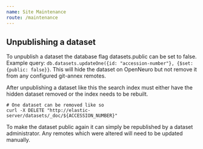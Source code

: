 ```yaml
---
name: Site Maintenance
route: /maintenance
---
```


## Unpublishing a dataset

To unpublish a dataset the database flag datasets.public can be set to false. Example query: `db.datasets.updateOne({id: "accession-number"}, {$set: {public: false}}`. This will hide the dataset on OpenNeuro but not remove it from any configured git-annex remotes.

After unpublishing a dataset like this the search index must either have the hidden dataset removed or the index needs to be rebuilt.

```shell
# One dataset can be removed like so
curl -X DELETE "http://elastic-server/datasets/_doc/${ACCESSION_NUMBER}"
```

To make the dataset public again it can simply be republished by a dataset administrator. Any remotes which were altered will need to be updated manually.
